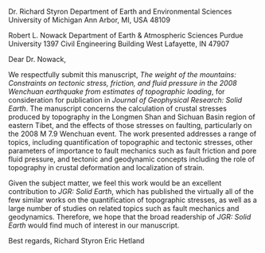 Dr. Richard Styron
Department of Earth and Environmental Sciences
University of Michigan
Ann Arbor, MI, USA  48109

Robert L. Nowack
Department of Earth & Atmospheric Sciences
Purdue University
1397 Civil Engineering Building
West Lafayette, IN 47907



Dear Dr. Nowack,

We respectfully submit this manuscript, *The weight of the mountains:
Constraints on tectonic stress, friction, and fluid pressure in the 2008
Wenchuan earthquake from estimates of topographic loading*, for consideration
for publication in *Journal of Geophysical Research: Solid Earth*. The
manuscript concerns the calculation of crustal stresses produced by topography
in the Longmen Shan and Sichuan Basin region of eastern Tibet, and the effects
of those stresses on faulting, particularly on the 2008 M 7.9 Wenchuan event.
The work presented addresses a range of topics, including quantification of
topographic and tectonic stresses, other parameters of importance to fault
mechanics such as fault friction and pore fluid pressure, and tectonic and
geodynamic concepts including the role of topography in crustal deformation and
localization of strain.

Given the subject matter, we feel this work would be an excellent contribution
to *JGR: Solid Earth*, which has published the virtually all of the few similar
works on the quantification of topographic stresses, as well as a large number
of studies on related topics such as fault mechanics and geodynamics. Therefore,
we hope that the broad readership of *JGR: Solid Earth* would find much of
interest in our manuscript.

Best regards,
Richard Styron
Eric Hetland

